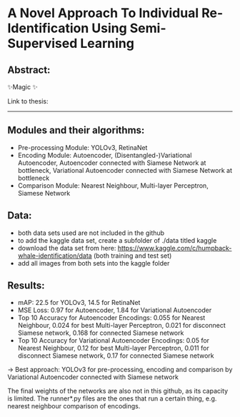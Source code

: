 # A Novel Approach To Individual Re-Identification Using Semi-Supervised Learning

## Abstract: 
✨Magic ✨

Link to thesis: 

---
## Modules and their algorithms:
- Pre-processing Module: YOLOv3, RetinaNet
- Encoding Module: Autoencoder, (Disentangled-)Variational Autoencoder, Autoencoder connected with Siamese Network at bottleneck, Variational Autoencoder connected with Siamese Network at bottleneck
- Comparison Module: Nearest Neighbour, Multi-layer Perceptron, Siamese Network

## Data:
- both data sets used are not included in the github
- to add the kaggle data set, create a subfolder of ./data titled kaggle
- download the data set from here: https://www.kaggle.com/c/humpback-whale-identification/data (both training and test set) 
- add all images from both sets into the kaggle folder

## Results:
- mAP: 22.5 for YOLOv3, 14.5 for RetinaNet
- MSE Loss: 0.97 for Autoencoder, 1.84 for Variational Autoencoder
- Top 10 Accuracy for Autoencoder Encodings: 0.055 for Nearest Neighbour, 0.024 for best Multi-layer Perceptron, 0.021 for disconnect Siamese network, 0.168 for connected Siamese network
- Top 10 Accuracy for Variational Autoencoder Encodings: 0.05 for Nearest Neighbour, 0.12 for best Multi-layer Perceptron, 0.011 for disconnect Siamese network, 0.17 for connected Siamese network

-> Best approach: YOLOv3 for pre-processing, encoding and comparison by Variational Autoencoder connected with Siamese network

The final weights of the networks are also not in this github, as its capacity is limited. 
The runner*.py files are the ones that run a certain thing, e.g. nearest neighbour comparison of encodings.
